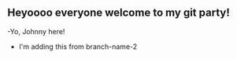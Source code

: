 ## Heyoooo everyone welcome to my git party!

-Yo, Johnny here!
      
- I'm adding this from branch-name-2
